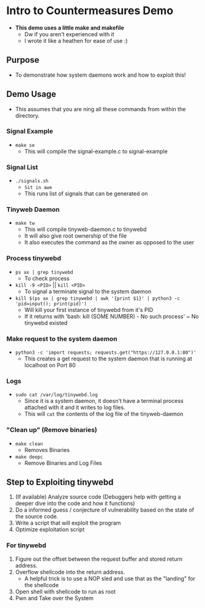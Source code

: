 # Intro to Countermeasures Demo

* **This demo uses a little make and makefile** 
    * Dw if you aren't experienced with it
    * I wrote it like a heathen for ease of use :) 
    <!-- Like I don't think this is how you are supposed to write it or best practices but lolz-->

## Purpose
* To demonstrate how system daemons work and how to exploit this!


## Demo Usage
* This assumes that you are ning all these commands from within the directory.

### Signal Example
* `make se`
    * This will compile the signal-example.c to signal-example

### Signal List
* `./signals.sh`
    * `Sit in awe`
    * This runs list of signals that can be generated on 

### Tinyweb Daemon
* `make tw`
    * This will compile tinyweb-daemon.c to tinywebd
    * It will also give root ownership of the file
    * It also executes the command as the owner as opposed to the user

### Process tinywebd
* `ps ax | grep tinywebd `
    * To check process
* `kill -9 <PID>` || `kill <PID>`
    * To signal a terminate signal to the system daemon
* `kill $(ps ax | grep tinywebd | awk '{print $1}' | python3 -c 'pid=input(); print(pid)')`
    * Will kill your first instance of tinywebd from it's PID
    * If it returns with 'bash: kill (SOME NUMBER) - No such process' ~ No tinywebd existed


### Make request to the system daemon
* `python3 -c 'import requests; requests.get("https://127.0.0.1:80")'`
    * This creates a get request to the system daemon that is running at localhost on Port 80

### Logs
* `sudo cat /var/log/tinywebd.log`
    * Since it is a system daemon, it doesn't have a terminal process attached with it and it writes to log files.
    * This will `cat` the contents of the log file of the tinyweb-daemon

### "Clean up" (Remove binaries)
* `make clean`
    * Removes Binaries
* `make deepc`
    * Remove Binaries and Log Files

## Step to Exploiting tinywebd

1. (If available) Analyze source code (Debuggers help with getting a deeper dive into the code and how it functions) 
1. Do a informed guess / conjecture of  vulnerability based on the state of the source code.
1. Write a script that will exploit the program
1. Optimize exploitation script

### For tinywebd

1. Figure out the offset between the request buffer and stored return address.
1. Overflow shellcode into the return address.
    - A helpful trick is to use a NOP sled and use that as the "landing" for the shellcode
1. Open shell with shellcode to run as root
1. Pwn and Take over the System

